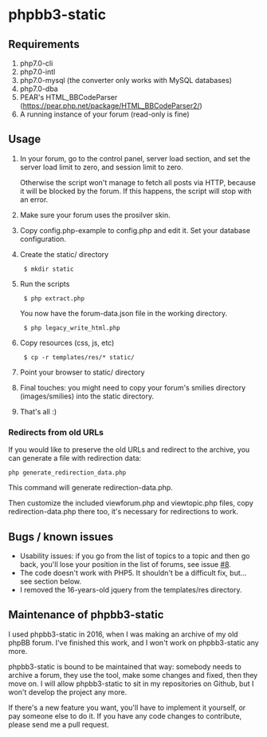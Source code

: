 # phpbb3-static

## Requirements

1. php7.0-cli
1. php7.0-intl
1. php7.0-mysql (the converter only works with MySQL databases)
1. php7.0-dba
1. PEAR's HTML\_BBCodeParser (https://pear.php.net/package/HTML_BBCodeParser2/)
1. A running instance of your forum (read-only is fine)

## Usage

1. In your forum, go to the control panel, server load section, and set the
   server load limit to zero, and session limit to zero.

   Otherwise the script won't manage to fetch all posts via HTTP, because it
   will be blocked by the forum. If this happens, the script will stop with an
   error.

1. Make sure your forum uses the prosilver skin.

1. Copy config.php-example to config.php and edit it. Set your database
   configuration.

1. Create the static/ directory

        $ mkdir static

1. Run the scripts

        $ php extract.php

   You now have the forum-data.json file in the working directory.

        $ php legacy_write_html.php

1. Copy resources (css, js, etc)

        $ cp -r templates/res/* static/

1. Point your browser to static/ directory

1. Final touches: you might need to copy your forum's smilies directory
   (images/smilies) into the static directory.

1. That's all :)

### Redirects from old URLs

If you would like to preserve the old URLs and redirect to the archive, you can
generate a file with redirection data:

```
php generate_redirection_data.php
```

This command will generate redirection-data.php.

Then customize the included viewforum.php and viewtopic.php files, copy
redirection-data.php there too, it's necessary for redirections to work.

## Bugs / known issues

*   Usability issues: if you go from the list of topics to a topic and then go
    back, you'll lose your position in the list of forums, see issue
    [#8](https://github.com/automatthias/phpbb3-static/issues/8).
*   The code doesn't work with PHP5. It shouldn't be a difficult fix, but… see
    section below.
*   I removed the 16-years-old jquery from the templates/res directory.

## Maintenance of phpbb3-static

I used phpbb3-static in 2016, when I was making an archive of my old phpBB
forum. I've finished this work, and I won't work on phpbb3-static any more.

phpbb3-static is bound to be maintained that way: somebody needs to archive
a forum, they use the tool, make some changes and fixed, then they move on.
I will allow phpbb3-static to sit in my repositories on Github, but I won't
develop the project any more.

If there's a new feature you want, you'll have to implement it yourself, or pay
someone else to do it. If you have any code changes to contribute, please send
me a pull request.
